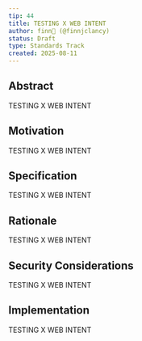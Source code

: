 ```yaml
---
tip: 44
title: TESTING X WEB INTENT
author: finn🥛 (@finnjclancy)
status: Draft
type: Standards Track
created: 2025-08-11
---
```


## Abstract

TESTING X WEB INTENT

## Motivation

TESTING X WEB INTENT

## Specification

TESTING X WEB INTENT

## Rationale

TESTING X WEB INTENT

## Security Considerations

TESTING X WEB INTENT

## Implementation

TESTING X WEB INTENT